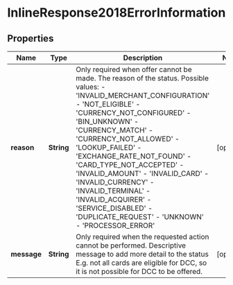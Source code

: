 
# InlineResponse2018ErrorInformation

## Properties
Name | Type | Description | Notes
------------ | ------------- | ------------- | -------------
**reason** | **String** | Only required when offer cannot be made. The reason of the status.  Possible values: - &#39;INVALID_MERCHANT_CONFIGURATION&#39; - &#39;NOT_ELIGIBLE&#39; - &#39;CURRENCY_NOT_CONFIGURED&#39; - &#39;BIN_UNKNOWN&#39; - &#39;CURRENCY_MATCH&#39; - &#39;CURRENCY_NOT_ALLOWED&#39; - &#39;LOOKUP_FAILED&#39; - &#39;EXCHANGE_RATE_NOT_FOUND&#39; - &#39;CARD_TYPE_NOT_ACCEPTED&#39; - &#39;INVALID_AMOUNT&#39; - &#39;INVALID_CARD&#39; - &#39;INVALID_CURRENCY&#39; - &#39;INVALID_TERMINAL&#39; - &#39;INVALID_ACQUIRER&#39; - &#39;SERVICE_DISABLED&#39; - &#39;DUPLICATE_REQUEST&#39; - &#39;UNKNOWN&#39; - &#39;PROCESSOR_ERROR&#39;  |  [optional]
**message** | **String** | Only required when the requested action cannot be performed. Descriptive message to add more detail to the status E.g. not all cards are eligible for DCC, so it is not possible for DCC to be offered. |  [optional]



